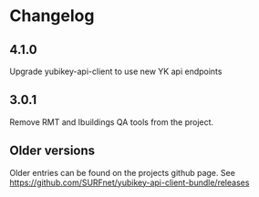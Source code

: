 # Changelog

## 4.1.0

Upgrade yubikey-api-client to use new YK api endpoints

## 3.0.1
Remove RMT and Ibuildings QA tools from the project.

## Older versions
Older entries can be found on the projects github page.
See https://github.com/SURFnet/yubikey-api-client-bundle/releases

 
